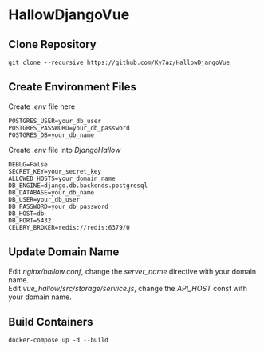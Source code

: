 # HallowDjangoVue

## Clone Repository
```
git clone --recursive https://github.com/Ky7az/HallowDjangoVue
```

## Create Environment Files
Create *.env* file here
```
POSTGRES_USER=your_db_user
POSTGRES_PASSWORD=your_db_password
POSTGRES_DB=your_db_name
```

Create *.env* file into *DjangoHallow*
```
DEBUG=False
SECRET_KEY=your_secret_key
ALLOWED_HOSTS=your_domain_name
DB_ENGINE=django.db.backends.postgresql
DB_DATABASE=your_db_name
DB_USER=your_db_user
DB_PASSWORD=your_db_password
DB_HOST=db
DB_PORT=5432
CELERY_BROKER=redis://redis:6379/0
```

## Update Domain Name
Edit *nginx/hallow.conf*, change the *server_name* directive with your domain name.  
Edit *vue_hallow/src/storage/service.js*, change the *API_HOST* const with your domain name.

## Build Containers
```
docker-compose up -d --build
```